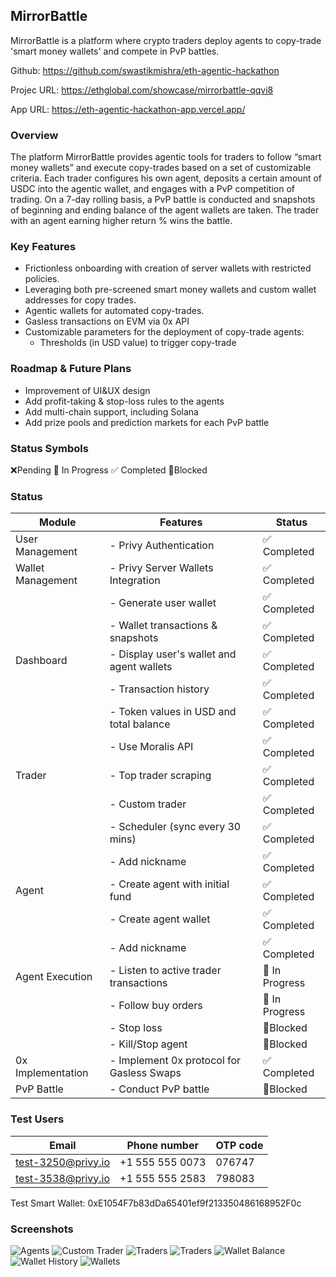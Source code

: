 ## MirrorBattle

MirrorBattle is a platform where crypto traders deploy agents to copy-trade 'smart money wallets' and compete in PvP battles.

Github: https://github.com/swastikmishra/eth-agentic-hackathon

Projec URL: https://ethglobal.com/showcase/mirrorbattle-qqvi8

App URL: https://eth-agentic-hackathon-app.vercel.app/

### Overview

The platform MirrorBattle provides agentic tools for traders to follow “smart money wallets” and execute copy-trades based on a set of customizable criteria. Each trader configures his own agent, deposits a certain amount of USDC into the agentic wallet, and engages with a PvP competition of trading. On a 7-day rolling basis, a PvP battle is conducted and snapshots of beginning and ending balance of the agent wallets are taken. The trader with an agent earning higher return % wins the battle.

### Key Features

-   Frictionless onboarding with creation of server wallets with restricted policies.
-   Leveraging both pre-screened smart money wallets and custom wallet addresses for copy trades.
-   Agentic wallets for automated copy-trades.
-   Gasless transactions on EVM via 0x API
-   Customizable parameters for the deployment of copy-trade agents:
    -   Thresholds (in USD value) to trigger copy-trade

### Roadmap & Future Plans

-   Improvement of UI&UX design
-   Add profit-taking & stop-loss rules to the agents
-   Add multi-chain support, including Solana
-   Add prize pools and prediction markets for each PvP battle

### Status Symbols

❌Pending
🔄 In Progress
✅ Completed
🚫Blocked

### Status

| Module            | Features                                  | Status         |
| ----------------- | ----------------------------------------- | -------------- |
| User Management   | - Privy Authentication                    | ✅ Completed   |
| Wallet Management | - Privy Server Wallets Integration        | ✅ Completed   |
|                   | - Generate user wallet                    | ✅ Completed   |
|                   | - Wallet transactions & snapshots         | ✅ Completed   |
| Dashboard         | - Display user's wallet and agent wallets | ✅ Completed   |
|                   | - Transaction history                     | ✅ Completed   |
|                   | - Token values in USD and total balance   | ✅ Completed   |
|                   | - Use Moralis API                         | ✅ Completed   |
| Trader            | - Top trader scraping                     | ✅ Completed   |
|                   | - Custom trader                           | ✅ Completed   |
|                   | - Scheduler (sync every 30 mins)          | ✅ Completed   |
|                   | - Add nickname                            | ✅ Completed   |
| Agent             | - Create agent with initial fund          | ✅ Completed   |
|                   | - Create agent wallet                     | ✅ Completed   |
|                   | - Add nickname                            | ✅ Completed   |
| Agent Execution   | - Listen to active trader transactions    | 🔄 In Progress |
|                   | - Follow buy orders                       | 🔄 In Progress |
|                   | - Stop loss                               | 🚫Blocked      |
|                   | - Kill/Stop agent                         | 🚫Blocked      |
| 0x Implementation | - Implement 0x protocol for Gasless Swaps | ✅ Completed   |
| PvP Battle        | - Conduct PvP battle                      | 🚫Blocked      |

### Test Users

| Email              | Phone number    | OTP code |
| ------------------ | --------------- | -------- |
| test-3250@privy.io | +1 555 555 0073 | 076747   |
| test-3538@privy.io | +1 555 555 2583 | 798083   |

Test Smart Wallet: 0xE1054F7b83dDa65401ef9f213350486168952F0c

### Screenshots

![Agents](screenshots/agents.png)
![Custom Trader](screenshots/custom%20trader.png)
![Traders](screenshots/traders.png)
![Traders](screenshots/image.png)
![Wallet Balance](screenshots/wallet%20balance.png)
![Wallet History](screenshots/wallet%20history.png)
![Wallets](screenshots/wallets.png)
